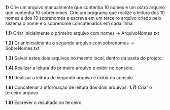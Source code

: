 **1)** Crie um arquivo manualmente que contenha 10 nomes e um outro arquivo que
   contenha 10 sobrenomes. Crie um programa que realize a leitura dos 10 nomes e dos
   10 sobrenomes e escreva em um terceiro arquivo criado pelo sistema o nome e o
   sobrenome concatenados em cada linha.

**1.1)** Criar inicialmente o primeiro arquivo com nomes -> ArquivoNomes.txt

**1.2)** Criar inicialmente o segundo arquivo com sobrenomes -> SobreNomes.txt

**1.3)** Salvar estes dois arquivos no mesmo local, dentro da pasta do projeto.

**1.4)** Realizar a leitura do primeiro arquivo e exibir no console.

**1.5)** Realizar a leitura do segundo arquivo e exibir no console.

**1.6)** Concatenar a informação de leitura dos dois arquivos.
**1.7)** Criar o terceiro arquivo

**1.8)** Escrever o resultado no terceiro
